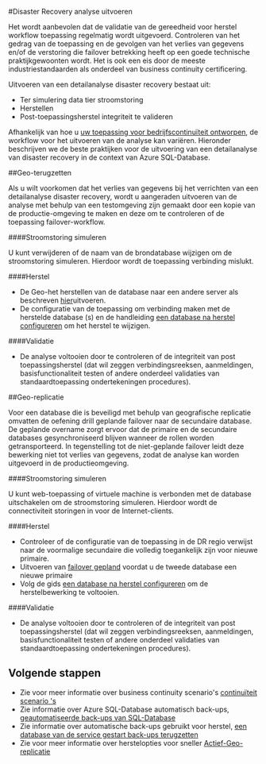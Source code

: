 <properties 
   pageTitle="SQL Database Disaster Recovery oefeningen | Microsoft Azure" 
   description="Informatie over richtlijnen en aanbevolen procedures voor het uitvoeren van disaster recovery oefeningen die met Azure SQL Database houden uw missie essentiële bedrijfstoepassingen veerkrachtig storingen en storingen." 
   services="sql-database" 
   documentationCenter="" 
   authors="anosov1960" 
   manager="jhubbard" 
   editor="monicar"/>

<tags
   ms.service="sql-database"
   ms.devlang="NA"
   ms.topic="article"
   ms.tgt_pltfrm="NA"
   ms.workload="data-management" 
   ms.date="07/31/2016"
   ms.author="sstein; sashan"/>

#<a name="performing-disaster-recovery-drill"></a>Disaster Recovery analyse uitvoeren

Het wordt aanbevolen dat de validatie van de gereedheid voor herstel workflow toepassing regelmatig wordt uitgevoerd. Controleren van het gedrag van de toepassing en de gevolgen van het verlies van gegevens en/of de verstoring die failover betrekking heeft op een goede technische praktijkgewoonten wordt. Het is ook een eis door de meeste industriestandaarden als onderdeel van business continuity certificering.

Uitvoeren van een detailanalyse disaster recovery bestaat uit:

- Ter simulering data tier stroomstoring
- Herstellen 
- Post-toepassingsherstel integriteit te valideren

Afhankelijk van hoe u [uw toepassing voor bedrijfscontinuïteit ontworpen](sql-database-business-continuity.md), de workflow voor het uitvoeren van de analyse kan variëren. Hieronder beschrijven we de beste praktijken voor de uitvoering van een detailanalyse van disaster recovery in de context van Azure SQL-Database. 

##<a name="geo-restore"></a>Geo-terugzetten

Als u wilt voorkomen dat het verlies van gegevens bij het verrichten van een detailanalyse disaster recovery, wordt u aangeraden uitvoeren van de analyse met behulp van een testomgeving zijn gemaakt door een kopie van de productie-omgeving te maken en deze om te controleren of de toepassing failover-workflow.
 
####<a name="outage-simulation"></a>Stroomstoring simuleren

U kunt verwijderen of de naam van de brondatabase wijzigen om de stroomstoring simuleren. Hierdoor wordt de toepassing verbinding mislukt. 

####<a name="recovery"></a>Herstel

- De Geo-het herstellen van de database naar een andere server als beschreven [hier](sql-database-disaster-recovery.md)uitvoeren. 
- De configuratie van de toepassing om verbinding maken met de herstelde database (s) en de handleiding [een database na herstel configureren](sql-database-disaster-recovery.md) om het herstel te wijzigen.

####<a name="validation"></a>Validatie

- De analyse voltooien door te controleren of de integriteit van post toepassingsherstel (dat wil zeggen verbindingsreeksen, aanmeldingen, basisfunctionaliteit testen of andere onderdeel validaties van standaardtoepassing ondertekeningen procedures).

##<a name="geo-replication"></a>Geo-replicatie

Voor een database die is beveiligd met behulp van geografische replicatie omvatten de oefening drill geplande failover naar de secundaire database. De geplande overname zorgt ervoor dat de primaire en de secundaire databases gesynchroniseerd blijven wanneer de rollen worden getransporteerd. In tegenstelling tot de niet-geplande failover leidt deze bewerking niet tot verlies van gegevens, zodat de analyse kan worden uitgevoerd in de productieomgeving. 

####<a name="outage-simulation"></a>Stroomstoring simuleren

U kunt web-toepassing of virtuele machine is verbonden met de database uitschakelen om de stroomstoring simuleren. Hierdoor wordt de connectiviteit storingen in voor de Internet-clients.

####<a name="recovery"></a>Herstel

- Controleer of de configuratie van de toepassing in de DR regio verwijst naar de voormalige secundaire die volledig toegankelijk zijn voor nieuwe primaire. 
- Uitvoeren van [failover gepland](sql-database-geo-replication-powershell.md#initiate-a-planned-failover) voordat u de tweede database een nieuwe primaire
- Volg de gids [een database na herstel configureren](sql-database-disaster-recovery.md) om de herstelbewerking te voltooien.

####<a name="validation"></a>Validatie

- De analyse voltooien door te controleren of de integriteit van post toepassingsherstel (dat wil zeggen verbindingsreeksen, aanmeldingen, basisfunctionaliteit testen of andere onderdeel validaties van standaardtoepassing ondertekeningen procedures).


## <a name="next-steps"></a>Volgende stappen

- Zie voor meer informatie over business continuity scenario's [continuïteit scenario 's](sql-database-business-continuity.md)
- Zie informatie over Azure SQL-Database automatisch back-ups, [geautomatiseerde back-ups van SQL-Database](sql-database-automated-backups.md)
- Zie informatie over automatische back-ups gebruikt voor herstel, [een database van de service gestart back-ups terugzetten](sql-database-recovery-using-backups.md)
- Zie voor meer informatie over herstelopties voor sneller [Actief-Geo-replicatie](sql-database-geo-replication-overview.md)  
